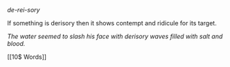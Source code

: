 *de-rei-sory*

If something is derisory then it shows contempt and ridicule for its target.

*The water seemed to slash his face with derisory waves filled with salt and blood.*

[[10$ Words]]